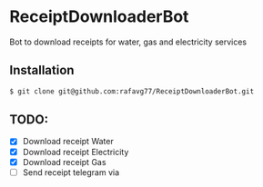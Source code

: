 # ReceiptDownloaderBot
Bot to download receipts for water, gas and electricity services 

## Installation
```bash
$ git clone git@github.com:rafavg77/ReceiptDownloaderBot.git
```

## TODO:
- [x] Download receipt Water
- [X] Download receipt Electricity
- [X] Download receipt Gas
- [ ] Send receipt telegram via